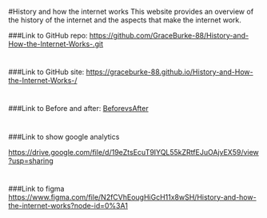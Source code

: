 #History and how the internet works
This website provides an overview of the history of the internet and the aspects that make the internet work.

###Link to GitHub repo:
https://github.com/GraceBurke-88/History-and-How-the-Internet-Works-.git
#
###Link to GitHub site:
https://graceburke-88.github.io/History-and-How-the-Internet-Works-/
#
 ###Link to Before and after:
 <a href="https://docs.google.com/document/d/1QPrZ4V6ROuSJor0ZNpA55bQjnM8NwWLA8t66L3k8RnM/edit?usp=sharing" class="link" >BeforevsAfter</a>
 
 # 
 ###Link to show google analytics 
 
 https://drive.google.com/file/d/19eZtsEcuT9IYQL55kZRtfEJuOAjvEX59/view?usp=sharing
 #
 ###Link to figma
 https://www.figma.com/file/N2fCVhEougHiGcH11x8wSH/History-and-how-the-internet-works?node-id=0%3A1